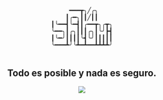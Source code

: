 <div align="center">
<pre>
 ━━━┳╮╱╭╮
┃╭━╮┃┃╱┃┃
┃╰━━┫╰━┫┃╭━━┳╮╭┳╮
╰━━╮┃╭╮┃┃┃╭╮┃╰╯┣┫
┃╰━╯┃┃┃┃╰┫╰╯┃┃┃┃┃
╰━━━┻╯╰┻━┻━━┻┻┻┻╯

</pre>

## Todo es posible y nada es seguro.

[![](https://skillicons.dev/icons?i=js,ts,html,css,react,next,vue,redux,firebase,linux,mint,materialui,mongodb,mysql,netlify,vercel,nodejs,vuetify)](https://skillicons.dev)

</div>

